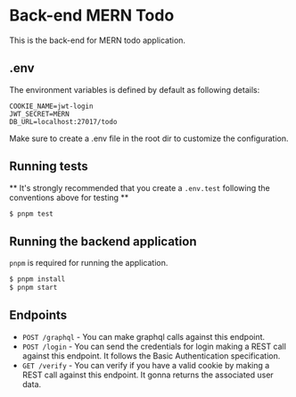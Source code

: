 # Back-end MERN Todo

This is the back-end for MERN todo application.

## .env

The environment variables is defined by default as following details:

```env
COOKIE_NAME=jwt-login
JWT_SECRET=MERN
DB_URL=localhost:27017/todo
```

Make sure to create a .env file in the root dir to customize the configuration.

## Running tests

** It's strongly recommended that you create a `.env.test` following the conventions above for testing **

```sh
$ pnpm test
```

## Running the backend application

`pnpm` is required for running the application.

```sh
$ pnpm install
$ pnpm start
```

## Endpoints

- `POST /graphql` - You can make graphql calls against this endpoint.
- `POST /login` - You can send the credentials for login making a REST call against this endpoint. It follows the Basic Authentication specification.
- `GET /verify` - You can verify if you have a valid cookie by making a REST call against this endpoint. It gonna returns the associated user data.
